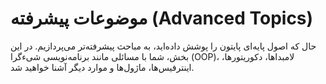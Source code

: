 # موضوعات پیشرفته (Advanced Topics)

حال که اصول پایه‌ای پایتون را پوشش داده‌اید، به مباحث پیشرفته‌تر می‌پردازیم. در این بخش، شما با مسائلی مانند برنامه‌نویسی شیءگرا (OOP)، لامبداها، دکوریتورها، اینترفیس‌ها، ماژول‌ها و موارد دیگر آشنا خواهید شد.
